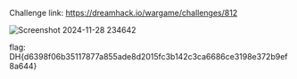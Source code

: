 Challenge link: https://dreamhack.io/wargame/challenges/812 

![Screenshot 2024-11-28 234642](https://github.com/user-attachments/assets/04826321-0e3a-4ed6-ae34-b7f9cf4cae63)

flag: DH{d6398f06b35117877a855ade8d2015fc3b142c3ca6686ce3198e372b9ef8a644}
